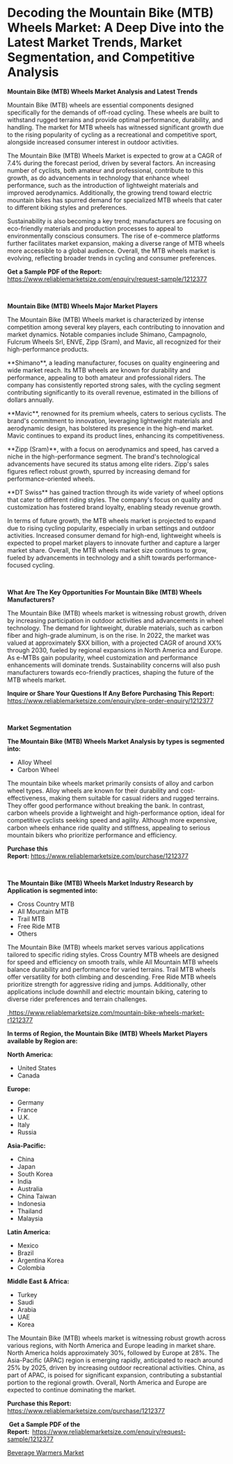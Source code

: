<p><h1>Decoding the Mountain Bike (MTB) Wheels Market: A Deep Dive into the Latest Market Trends, Market Segmentation, and Competitive Analysis</h1></p><p><strong>Mountain Bike (MTB) Wheels Market Analysis and Latest Trends</strong></p>
<p><p>Mountain Bike (MTB) wheels are essential components designed specifically for the demands of off-road cycling. These wheels are built to withstand rugged terrains and provide optimal performance, durability, and handling. The market for MTB wheels has witnessed significant growth due to the rising popularity of cycling as a recreational and competitive sport, alongside increased consumer interest in outdoor activities.</p><p>The Mountain Bike (MTB) Wheels Market is expected to grow at a CAGR of 7.4% during the forecast period, driven by several factors. An increasing number of cyclists, both amateur and professional, contribute to this growth, as do advancements in technology that enhance wheel performance, such as the introduction of lightweight materials and improved aerodynamics. Additionally, the growing trend toward electric mountain bikes has spurred demand for specialized MTB wheels that cater to different biking styles and preferences.</p><p>Sustainability is also becoming a key trend; manufacturers are focusing on eco-friendly materials and production processes to appeal to environmentally conscious consumers. The rise of e-commerce platforms further facilitates market expansion, making a diverse range of MTB wheels more accessible to a global audience. Overall, the MTB wheels market is evolving, reflecting broader trends in cycling and consumer preferences.</p></p>
<p><strong>Get a Sample PDF of the Report:&nbsp;</strong> <a href="https://www.reliablemarketsize.com/enquiry/request-sample/1212377?utm_campaign=3172&utm_medium=2&utm_source=Github&utm_content=ia&utm_term=24032025&utm_id=mountain-bike-mtb-wheels">https://www.reliablemarketsize.com/enquiry/request-sample/1212377</a></p>
<p>&nbsp;</p>
<p><strong>Mountain Bike (MTB) Wheels Major Market Players</strong></p>
<p><p>The Mountain Bike (MTB) Wheels market is characterized by intense competition among several key players, each contributing to innovation and market dynamics. Notable companies include Shimano, Campagnolo, Fulcrum Wheels Srl, ENVE, Zipp (Sram), and Mavic, all recognized for their high-performance products.</p><p>**Shimano**, a leading manufacturer, focuses on quality engineering and wide market reach. Its MTB wheels are known for durability and performance, appealing to both amateur and professional riders. The company has consistently reported strong sales, with the cycling segment contributing significantly to its overall revenue, estimated in the billions of dollars annually.</p><p>**Mavic**, renowned for its premium wheels, caters to serious cyclists. The brand's commitment to innovation, leveraging lightweight materials and aerodynamic design, has bolstered its presence in the high-end market. Mavic continues to expand its product lines, enhancing its competitiveness.</p><p>**Zipp (Sram)**, with a focus on aerodynamics and speed, has carved a niche in the high-performance segment. The brand's technological advancements have secured its status among elite riders. Zipp's sales figures reflect robust growth, spurred by increasing demand for performance-oriented wheels.</p><p>**DT Swiss** has gained traction through its wide variety of wheel options that cater to different riding styles. The company's focus on quality and customization has fostered brand loyalty, enabling steady revenue growth.</p><p>In terms of future growth, the MTB wheels market is projected to expand due to rising cycling popularity, especially in urban settings and outdoor activities. Increased consumer demand for high-end, lightweight wheels is expected to propel market players to innovate further and capture a larger market share. Overall, the MTB wheels market size continues to grow, fueled by advancements in technology and a shift towards performance-focused cycling.</p></p>
<p>&nbsp;</p>
<p><strong>What Are The Key Opportunities For Mountain Bike (MTB) Wheels Manufacturers?</strong></p>
<p><p>The Mountain Bike (MTB) wheels market is witnessing robust growth, driven by increasing participation in outdoor activities and advancements in wheel technology. The demand for lightweight, durable materials, such as carbon fiber and high-grade aluminum, is on the rise. In 2022, the market was valued at approximately $XX billion, with a projected CAGR of around XX% through 2030, fueled by regional expansions in North America and Europe. As e-MTBs gain popularity, wheel customization and performance enhancements will dominate trends. Sustainability concerns will also push manufacturers towards eco-friendly practices, shaping the future of the MTB wheels market.</p></p>
<p><strong>Inquire or Share Your Questions If Any Before Purchasing This Report:</strong> <a href="https://www.reliablemarketsize.com/enquiry/pre-order-enquiry/1212377?utm_campaign=3172&utm_medium=2&utm_source=Github&utm_content=ia&utm_term=24032025&utm_id=mountain-bike-mtb-wheels">https://www.reliablemarketsize.com/enquiry/pre-order-enquiry/1212377</a></p>
<p>&nbsp;</p>
<p><strong>Market Segmentation</strong></p>
<p><strong>The Mountain Bike (MTB) Wheels Market Analysis by types is segmented into:</strong></p>
<p><ul><li>Alloy Wheel</li><li>Carbon Wheel</li></ul></p>
<p><p>The mountain bike wheels market primarily consists of alloy and carbon wheel types. Alloy wheels are known for their durability and cost-effectiveness, making them suitable for casual riders and rugged terrains. They offer good performance without breaking the bank. In contrast, carbon wheels provide a lightweight and high-performance option, ideal for competitive cyclists seeking speed and agility. Although more expensive, carbon wheels enhance ride quality and stiffness, appealing to serious mountain bikers who prioritize performance and efficiency.</p></p>
<p><strong>Purchase this Report:&nbsp;</strong><a href="https://www.reliablemarketsize.com/purchase/1212377?utm_campaign=3172&utm_medium=2&utm_source=Github&utm_content=ia&utm_term=24032025&utm_id=mountain-bike-mtb-wheels">https://www.reliablemarketsize.com/purchase/1212377</a></p>
<p>&nbsp;</p>
<p><strong>The Mountain Bike (MTB) Wheels Market Industry Research by Application is segmented into:</strong></p>
<p><ul><li>Cross Country MTB</li><li>All Mountain MTB</li><li>Trail MTB</li><li>Free Ride MTB</li><li>Others</li></ul></p>
<p><p>The Mountain Bike (MTB) wheels market serves various applications tailored to specific riding styles. Cross Country MTB wheels are designed for speed and efficiency on smooth trails, while All Mountain MTB wheels balance durability and performance for varied terrains. Trail MTB wheels offer versatility for both climbing and descending. Free Ride MTB wheels prioritize strength for aggressive riding and jumps. Additionally, other applications include downhill and electric mountain biking, catering to diverse rider preferences and terrain challenges.</p></p>
<p><a href="https://www.reliablemarketsize.com/mountain-bike-wheels-market-r1212377?utm_campaign=3172&utm_medium=2&utm_source=Github&utm_content=ia&utm_term=24032025&utm_id=mountain-bike-mtb-wheels">&nbsp;https://www.reliablemarketsize.com/mountain-bike-wheels-market-r1212377</a></p>
<p><strong>In terms of Region, the Mountain Bike (MTB) Wheels Market Players available by Region are:</strong></p>
<p>
    <p> <strong> North America: </strong>
        <ul>
            <li>United States</li>
            <li>Canada</li>
        </ul>
        </p> 
    <p> <strong> Europe: </strong>
        <ul>
            <li>Germany</li>
            <li>France</li>
            <li>U.K.</li>
            <li>Italy</li>
            <li>Russia</li>
        </ul>
        </p> 
    <p> <strong> Asia-Pacific: </strong>
        <ul>
            <li>China</li>
            <li>Japan</li>
            <li>South Korea</li>
            <li>India</li>
            <li>Australia</li>
            <li>China Taiwan</li>
            <li>Indonesia</li>
            <li>Thailand</li>
            <li>Malaysia</li>
        </ul>
        </p> 
    <p> <strong> Latin America: </strong>
        <ul>
            <li>Mexico</li>
            <li>Brazil</li>
            <li>Argentina Korea</li>
            <li>Colombia</li>
        </ul>
        </p> 
    <p> <strong> Middle East & Africa: </strong>
        <ul>
            <li>Turkey</li>
            <li>Saudi</li>
            <li>Arabia</li>
            <li>UAE</li>
            <li>Korea</li>
        </ul>
    </p>
    </p>
<p><p>The Mountain Bike (MTB) wheels market is witnessing robust growth across various regions, with North America and Europe leading in market share. North America holds approximately 30%, followed by Europe at 28%. The Asia-Pacific (APAC) region is emerging rapidly, anticipated to reach around 25% by 2025, driven by increasing outdoor recreational activities. China, as part of APAC, is poised for significant expansion, contributing a substantial portion to the regional growth. Overall, North America and Europe are expected to continue dominating the market.</p></p>
<p><strong>Purchase this Report: </strong><a href="https://www.reliablemarketsize.com/purchase/1212377?utm_campaign=3172&utm_medium=2&utm_source=Github&utm_content=ia&utm_term=24032025&utm_id=mountain-bike-mtb-wheels">https://www.reliablemarketsize.com/purchase/1212377</a></p>
<p>&nbsp;<strong>Get a Sample PDF of the Report:&nbsp;&nbsp;</strong><a href="https://www.reliablemarketsize.com/enquiry/request-sample/1212377?utm_campaign=3172&utm_medium=2&utm_source=Github&utm_content=ia&utm_term=24032025&utm_id=mountain-bike-mtb-wheels">https://www.reliablemarketsize.com/enquiry/request-sample/1212377</a></p>
<p><strong></strong></p>
<p><p><a href="https://github.com/laingragle95/Market-Research-Report-List-1/blob/main/beverage-warmers-market.md?utm_campaign=3172&utm_medium=2&utm_source=Github&utm_content=ia&utm_term=24032025&utm_id=mountain-bike-mtb-wheels">Beverage Warmers Market</a></p></p>